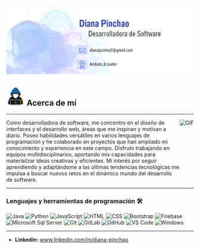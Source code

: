 ## <picture><img src = "https://github.com/diana9519/diana9519/blob/main/tarjeta.png" width = 900px></picture>
## <picture><img src = "https://github.com/0xAbdulKhalid/0xAbdulKhalid/raw/main/assets/mdImages/about_me.gif" width = 50px></picture> **Acerca de mí**


---
<img align="right" alt="GIF" height="160px" src="https://media.giphy.com/media/du3J3cXyzhj75IOgvA/giphy.gif" />
Como desarrolladora de software, me concentro en el diseño de interfaces y el desarrollo web, áreas que me inspiran y motivan a diario. Poseo habilidades versátiles en varios lenguajes de programación y he colaborado en proyectos que han ampliado mi conocimiento y experiencia en este campo. Disfruto trabajando en equipos multidisciplinarios, aportando mis capacidades para materializar ideas creativas y eficientes. Mi interés por seguir aprendiendo y adaptándome a las últimas tendencias tecnológicas me impulsa a buscar nuevos retos en el dinámico mundo del desarrollo de software.

---
### Lenguajes y herramientas de programación 🛠 

![Java](http://img.shields.io/badge/-Java-5B4638?style=flat-square&logo=java&logoColor=ffffff)
![Python](http://img.shields.io/badge/-Python-3776AB?style=flat-square&logo=python&logoColor=ffffff)
![JavaScript](https://img.shields.io/badge/-JavaScript-%23F7DF1C?style=flat-square&logo=javascript&logoColor=000000&labelColor=%23F7DF1C&color=%23FFCE5A)
![HTML](https://img.shields.io/badge/-HTML-%23E44D27?style=flat-square&logo=html&logoColor=ffffff)
![CSS](https://img.shields.io/badge/-CSS-%231572B6?style=flat-square&logo=css)
![Bootstrap](https://img.shields.io/badge/-Bootstrap-563D7C?style=flat-square&logo=Bootstrap)
![Firebase](https://img.shields.io/badge/-Firebase-FFCA28?style=flat-square&logo=firebase&logoColor=ffffff)
![Microsoft Sql Server](https://img.shields.io/badge/-Sql%20Server-CC2927?style=flat-square&logo=microsoft-sql-server&logoColor=ffffff)
![Git](https://img.shields.io/badge/-Git-%23F05032?style=flat-square&logo=git&logoColor=%23ffffff)
![GitLab](https://img.shields.io/badge/-GitLab-FCA121?style=flat-square&logo=gitlab)
![GitHub](https://img.shields.io/badge/-GitHub-181717?style=flat-square&logo=github)
![VS Code](http://img.shields.io/badge/-VS%20Code-007ACC?style=flat-square&logo=visual-studio-code&logoColor=ffffff)
![Windows](http://img.shields.io/badge/-Windows-0078D6?style=flat-square&logo=windows&logoColor=ffffff)

---
- **Linkedin:** www.linkedin.com/in/diana-pinchao


